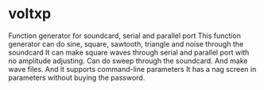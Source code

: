 # voltxp
Function generator for soundcard, serial and parallel port
This function generator can do sine, square, sawtooth, triangle and noise through the soundcard
It can make square waves through serial and parallel port with no amplitude adjusting.
Can do sweep through the soundcard. And make wave files. And it supports command-line parameters
It has a nag screen in parameters without buying the password.
